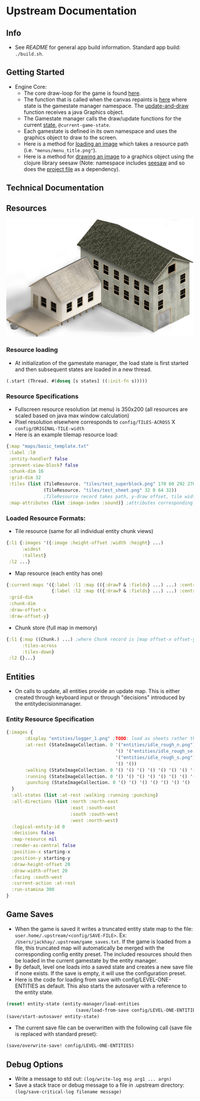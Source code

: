 # Upstream Documentation

## Info
- See _README_ for general app build information.  Standard app build: ```./build.sh```.

## Getting Started
- Engine Core:
  - The core draw-loop for the game is found [here](https://github.com/jackHay22/upstream/blob/master/src/upstream/engine/gamewindow.clj).
  - The function that is called when the canvas repaints is [here](https://github.com/jackHay22/upstream/blob/344ae8c62e00350f3b923db6651b24b75fbe9570/src/upstream/engine/gamewindow.clj#L24) where state is the gamestate manager namespace.  The [update-and-draw](https://github.com/jackHay22/upstream/blob/344ae8c62e00350f3b923db6651b24b75fbe9570/src/upstream/gamestate/gsmanager.clj#L39) function receives a java Graphics object.
  - The Gamestate manager calls the draw/update functions for the current [state](https://github.com/jackHay22/upstream/blob/344ae8c62e00350f3b923db6651b24b75fbe9570/src/upstream/gamestate/gsmanager.clj#L8), ``` @current-game-state ```.
  - Each gamestate is defined in its own namespace and uses the graphics object to draw to the screen.
  - Here is a method for [loading an image](https://github.com/jackHay22/upstream/blob/344ae8c62e00350f3b923db6651b24b75fbe9570/src/upstream/utilities/images.clj#L10) which takes a resource path (i.e. ``` "menus/menu_title.png" ```).
  - Here is a method for [drawing an image](https://github.com/jackHay22/upstream/blob/344ae8c62e00350f3b923db6651b24b75fbe9570/src/upstream/utilities/images.clj#L36) to a graphics object using the clojure library seesaw (Note: namespace includes [seesaw](https://github.com/jackHay22/upstream/blob/344ae8c62e00350f3b923db6651b24b75fbe9570/src/upstream/utilities/images.clj#L3) and so does the [project file](https://github.com/jackHay22/upstream/blob/344ae8c62e00350f3b923db6651b24b75fbe9570/project.clj#L4) as a dependency).

## Technical Documentation

## Resources

![SAWMILL](https://github.com/jackHay22/upstream/blob/master/resources/tiles/poc_sawmill.png)

### Resource loading
- At initialization of the gamestate manager, the load state is first started and then subsequent states are loaded in a new thread.
```clojure
(.start (Thread. #(doseq [s states] ((:init-fn s)))))
```

### Resource Specifications
- Fullscreen resource resolution (at menu) is 350x200 (all resources are scaled based on java max window calculation)
- Pixel resolution elsewhere corresponds to ```config/TILES-ACROSS``` X ```config/ORIGINAL-TILE-width```
- Here is an example tilemap resource load:
```clojure
{:map "maps/basic_template.txt"
 :label :l0
 :entity-handler? false
 :prevent-view-block? false
 :chunk-dim 16
 :grid-dim 32
 :tiles (list (TileResource. "tiles/test_superblock.png" 170 60 292 270)
              (TileResource. "tiles/test_sheet.png" 32 0 64 32))
              ;TileResource record takes path, y-draw offset, tile width, tile height
 :map-attributes (list :image-index :sound)} ;attributes corresponding to map values: i.e. map: -1,1 -> {:image -1 :sound 1}
 ```
### Loaded Resource Formats:
- Tile resource (same for all individual entity chunk views)
```clojure
{:l1 {:images '({:image :height-offset :width :height} ...)
      :widest
      :tallest}
 :l2 ...}
```
- Map resource (each entity has one)
```clojure
{:current-maps '({:label :l1 :map (({:draw? & :fields} ...) ...) :central-chunk Chunk :entity-handler? false :prevent-view-block? false}
                 {:label :l2 :map (({:draw? & :fields} ...) ...) :central-chunk Chunk :entity-handler? true :prevent-view-block? true})
 :grid-dim
 :chunk-dim
 :draw-offset-x
 :draw-offset-y}
```
- Chunk store (full map in memory)
```clojure
{:l1 {:map ((Chunk.) ...) ;where Chunk record is [map offset-x offset-y]
      :tiles-across
      :tiles-down}
 :l2 {}...}
```

## Entities
- On calls to update, all entities provide an update map.  This is either created through keyboard input or through "decisions" introduced by the entitydecisionmanager.

### Entity Resource Specification
```clojure
{:images {
       :display "entities/logger_1.png" ;TODO: load as sheets rather than image lists
       :at-rest (StateImageCollection. 0 '("entities/idle_rough_n.png") '()
                                         '() '("entities/idle_rough_se.png")
                                         '("entities/idle_rough_s.png") '("entities/idle_rough_sw.png")
                                         '() '())
       :walking (StateImageCollection. 0 '() '() '() '() '() '() '() '())
       :running (StateImageCollection. 0 '() '() '() '() '() '() '() '())
       :punching (StateImageCollection. 0 '() '() '() '() '() '() '() '())
  }
  :all-states (list :at-rest :walking :running :punching)
  :all-directions (list :north :north-east
                        :east :south-east
                        :south :south-west
                        :west :north-west)
  :logical-entity-id 0
  :decisions false
  :map-resource nil
  :render-as-central false
  :position-x starting-x
  :position-y starting-y
  :draw-height-offset 20
  :draw-width-offset 20
  :facing :south-west
  :current-action :at-rest
  :run-stamina 300
}
```

## Game Saves
- When the game is saved it writes a truncated entity state map to the file: ```user.home/.upstream/<config/SAVE-FILE>```. Ex: ```/Users/jackhay/.upstream/game_saves.txt```.  If the game is loaded from a file, this truncated map will automatically be merged with the corresponding config entity preset. The included resources should then be loaded in the current gamestate by the entity manager.
- By default, level one loads into a saved state and creates a new save file if none exists.  If the save is empty, it will use the configuration preset.
- Here is the code for loading from save with config/LEVEL-ONE-ENTITIES as default.  This also starts the autosaver with a reference to the entity state.
```clojure
(reset! entity-state (entity-manager/load-entities
                          (save/load-from-save config/LEVEL-ONE-ENTITIES)))
(save/start-autosaver entity-state)
```
- The current save file can be overwritten with the following call (save file is replaced with standard preset):
```clojure
(save/overwrite-save! config/LEVEL-ONE-ENTITIES)
```

## Debug Options
- Write a message to std out: ```(log/write-log msg arg1 ... argn)```
- Save a stack trace or debug message to a file in .upstream directory: ```(log/save-critical-log filename message)```
